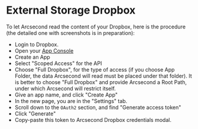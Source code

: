 External Storage Dropbox
===

To let Arcsecond read the content of your Dropbox, here is the procedure (the detailed one with screenshots is in
preparation):

- Login to Dropbox.
- Open your [App Console](https://www.dropbox.com/developers/apps)
- Create an App
- Select "Scoped Access" for the API
- Choose "Full Dropbox", for the type of access (if you choose App Folder, the data Arcsecond will read must be placed
  under that folder). It is better to choose "Full Dropbox" and provide Arcsecond a Root Path, under which Arcsecond
  will restrict itself.
- Give an app name, and click "Create App" 
- In the new page, you are in the "Settings" tab.
- Scroll down to the `OAuth2` section, and find "Generate access token"
- Click "Generate"
- Copy-paste this token to Arcsecond Dropbox credentials modal.


